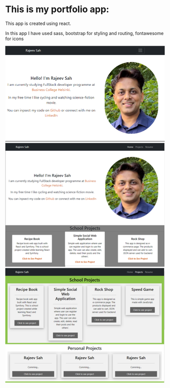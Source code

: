 # This is my portfolio app:

This app is created using react.

In this app I have used sass, bootstrap for styling and routing,  fontawesome for icons

![image info](./src/picture/portfolio1.png)
![image info](./src/picture/portfolio2.png)
![image info](./src/picture/portfolio3.png)



